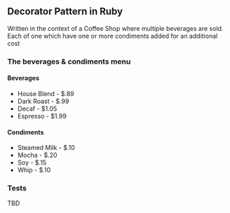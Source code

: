 ## Decorator Pattern in Ruby

Written in the context of a Coffee Shop where multiple beverages are sold. Each of one which have one or more condiments added for an additional cost

### The beverages & condiments menu

#### Beverages
- House Blend - $.89
- Dark Roast - $.99
- Decaf - $1.05
- Espresso - $1.99

#### Condiments
- Steamed Milk - $.10
- Mocha - $.20
- Soy - $.15
- Whip - $.10

### Tests
TBD